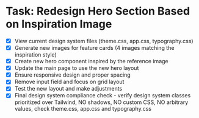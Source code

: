 # Task: Redesign Hero Section Based on Inspiration Image

- [x] View current design system files (theme.css, app.css, typography.css)
- [x] Generate new images for feature cards (4 images matching the inspiration style)
- [x] Create new hero component inspired by the reference image
- [x] Update the main page to use the new hero layout
- [x] Ensure responsive design and proper spacing
- [x] Remove input field and focus on grid layout
- [x] Test the new layout and make adjustments
- [x] Final design system compliance check - verify design system classes prioritized over Tailwind, NO shadows, NO custom CSS, NO arbitrary values, check theme.css, app.css and typography.css